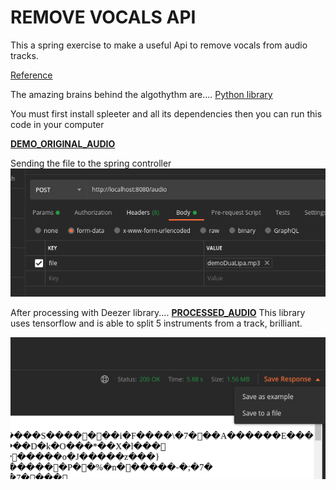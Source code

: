 # REMOVE VOCALS API 
This a spring exercise to make a useful Api to remove vocals from audio tracks.

[Reference](https://medium.com/habilelabs/spleeter-a-tensorflow-based-python-library-f084960c3ed8)

The amazing brains behind the algothythm are....
[Python library](https://github.com/deezer/spleeter)

You must first install spleeter and all its dependencies then you can run this code in your computer

[__DEMO_ORIGINAL_AUDIO__](https://drive.google.com/file/d/1iL1GwkGgFsgMScx68UJj9QXtmYmUh1W4/view?usp=sharing)

Sending the file to the spring controller
![](https://github.com/delalama/removeVocals/blob/master/docu/post%20mp3.png)

After processing with Deezer library....
[__PROCESSED_AUDIO__](https://drive.google.com/file/d/1DoPS-PukTXeZhuQKJhAoVzFlC76utEhm/view?usp=sharing)
This library uses tensorflow and is able to split 5 instruments from a track, brilliant. 

![](https://github.com/delalama/removeVocals/blob/master/docu/save%20to%20file.png)
